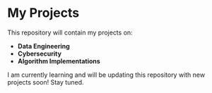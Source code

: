  # My Projects
This repository will contain my projects on:
- **Data Engineering**
- **Cybersecurity**
- **Algorithm Implementations**

I am currently learning and will be updating this repository with new projects soon! Stay tuned.
